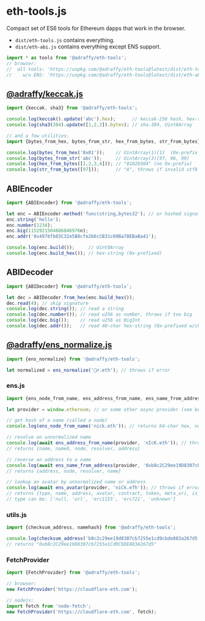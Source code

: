 # eth-tools.js
Compact set of ES6 tools for Ethereum dapps that work in the browser.

* `dist/eth-tools.js` contains everything.
* `dist/eth-abi.js` contains everything except ENS support.

```Javascript
import * as tools from '@adraffy/eth-tools';
// browser:
//  all tools: 'https://unpkg.com/@adraffy/eth-tools@latest/dist/eth-tools.min.js'
//    w/o ENS: 'https://unpkg.com/@adraffy/eth-tools@latest/dist/eth-abi.min.js'
```

## [@adraffy/keccak.js](https://github.com/adraffy/keccak.js/)
```Javascript
import {keccak, sha3} from '@adraffy/eth-tools';

console.log(keccak().update('abc').hex);      // keccak-256 hash, hex-string, no prefix
console.log(sha3(384).update([1,2,3]).bytes); // sha-384, Uint8Array

// and a few utilities:
import {bytes_from_hex, bytes_from_str, hex_from_bytes, str_from_bytes} from '@adraffy/keccak';

console.log(bytes_from_hex('0x01'));    // UintArray(1)[1]  (0x-prefix is optional)
console.log(bytes_from_str('abc'));     // UintArray(3)[97, 98, 99]
console.log(hex_from_bytes([1,2,3,4])); // "01020304" (no 0x-prefix)
console.log(str_from_bytes([97]));      // "A", throws if invalid utf8
```

## ABIEncoder
```Javascript
import {ABIEncoder} from '@adraffy/eth-tools';

let enc = ABIEncoder.method('func(string,bytes32'); // or hashed signature
enc.string('hello');
enc.number(1234);
enc.big(1152921504606846976n);
enc.addr('0x4976fb03C32e5B8cfe2b6cCB31c09Ba78EBaBa41');

console.log(enc.build());     // Uint8Array
console.log(enc.build_hex()); // hex-string (0x-prefixed)
```
## ABIDecoder
```Javascript
import {ABIDecoder} from '@adraffy/eth-tools';

let dec = ABIDecoder.from_hex(enc.build_hex());
dec.read(4); // skip signature
console.log(dec.string()); // read a string
console.log(dec.number()); // read u256 as number, throws if too big
console.log(dec.big());    // read u256 as BigInt
console.log(dec.addr());   // read 40-char hex-string (0x-prefixed w/checksum)
```

## [@adraffy/ens_normalize.js](https://github.com/adraffy/ens_normalize.js/)
```Javascript
import {ens_normalize} from '@adraffy/eth-tools';

let normalized = ens_normalize('🚴‍♂️.eth'); // throws if error
```

### ens.js
```Javascript
import {ens_node_from_name, ens_address_from_name, ens_name_from_address, ens_avatar} from '@adraffy/eth-tools';

let provider = window.ethereum; // or some other async provider (see below)

// get hash of a name (called a node)
console.log(ens_node_from_name('nick.eth')); // returns 64-char hex, no 0x-prefix, does not normalize!

// resolve an unnormalized name
console.log(await ens_address_from_name(provider, 'nIcK.eth')); // throws if error
// returns {name, name0, node, resolver, address}

// reverse an address to a name
console.log(await ens_name_from_address(provider, '0xb8c2C29ee19D8307cb7255e1Cd9CbDE883A267d5')); // throws if error, 0x-prefix is optional
// returns {address, node, resolver, name}

// lookup an avatar by unnormalized name or address
console.log(await ens_avatar(provider, 'niCk.eTh')); // throws if error
// returns {type, name, address, avatar, contract, token, meta_uri, is_owner}
// type can be: ['null, 'url', 'erc1155', 'erc721', 'unknown']
```

### utils.js
```Javascript
import {checksum_address, namehash} from '@adraffy/eth-tools';

console.log(checksum_address('b8c2c29ee19d8307cb7255e1cd9cbde883a267d5')); 
// returns "0xb8c2C29ee19D8307cb7255e1Cd9CbDE883A267d5"
```

### FetchProvider
```Javascript
import {FetchProvider} from '@adraffy/eth-tools';

// browser:
new FetchProvider('https://cloudflare-eth.com'); 

// nodejs:
import fetch from 'node-fetch';
new FetchProvider('https://cloudflare-eth.com', fetch);
